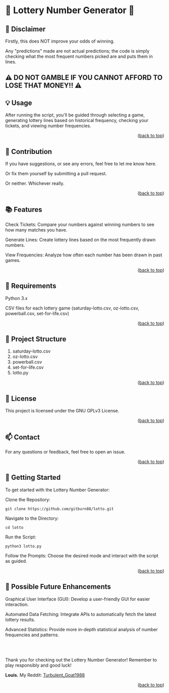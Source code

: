 <a id="readme-top"></a>

<h1>🎲 Lottery Number Generator 🎲</h1>

<h2>📜 Disclaimer </h2>
<p>Firstly, this does NOT improve your odds of winning.</p>
<p>Any "predictions" made are not actual predictions; the code is simply checking what the most frequent numbers picked are and puts them in lines.</p>


<h2>⚠️ DO NOT GAMBLE IF YOU CANNOT AFFORD TO LOSE THAT MONEY!! ⚠️</h2>


<h2>💡 Usage</h2>

<p>After running the script, you'll be guided through selecting a game, generating lottery lines based on historical frequency, checking your tickets, and viewing number frequencies.</p>
<p align="right">(<a href="#readme-top">back to top</a>)</p>

<h2>🤝 Contribution</h2>

<p>If you have suggestions, or see any errors, feel free to let me know here.</p>
<p>Or fix them yourself by submitting a pull request.</p>
<p>Or neither. Whichever really.</p>
<p align="right">(<a href="#readme-top">back to top</a>)</p>

<h2>📚 Features</h2>

<p>Check Tickets: Compare your numbers against winning numbers to see how many matches you have.</p>
<p>Generate Lines: Create lottery lines based on the most frequently drawn numbers.</p>
<p>View Frequencies: Analyze how often each number has been drawn in past games.</p>
<p align="right">(<a href="#readme-top">back to top</a>)</p>

<h2>🔧 Requirements</h2>

<p>Python 3.x</p>
<p>CSV files for each lottery game (saturday-lotto.csv, oz-lotto.csv, powerball.csv, set-for-life.csv)</p>
<p align="right">(<a href="#readme-top">back to top</a>)</p>

<h2>📂 Project Structure</h2>

<ol>
<li>saturday-lotto.csv</li>

<li>oz-lotto.csv</li>

<li>powerball.csv</li>

<li>set-for-life.csv</li>

<li>lotto.py</li>
</ol>
<p align="right">(<a href="#readme-top">back to top</a>)</p>

<h2>📝 License</h2>

<p>This project is licensed under the GNU GPLv3 License.</p>
<p align="right">(<a href="#readme-top">back to top</a>)</p>

<h2>📫 Contact</h2>

<p>For any questions or feedback, feel free to open an issue.</p>
<p align="right">(<a href="#readme-top">back to top</a>)</p>

<h2>🚀 Getting Started</h2>

<p>To get started with the Lottery Number Generator:</p>

<p>Clone the Repository:</p>
	
 	git clone https://github.com/gitburn88/lotto.git

<p>Navigate to the Directory: 	</p>

	cd lotto

<p>Run the Script: </p>

	python3 lotto.py

<p>Follow the Prompts: Choose the desired mode and interact with the script as guided.</p>
<p align="right">(<a href="#readme-top">back to top</a>)</p>


<h2>🧩 Possible Future Enhancements</h2>

<p>Graphical User Interface (GUI): Develop a user-friendly GUI for easier interaction.</p>

<p>Automated Data Fetching: Integrate APIs to automatically fetch the latest lottery results.</p>

<p>Advanced Statistics: Provide more in-depth statistical analysis of number frequencies and patterns.</p>
<br>
<br>
<p>Thank you for checking out the Lottery Number Generator! Remember to play responsibly and good luck!</p>

**Louis.** My Reddit: [Turbulent_Goat1988](https://www.reddit.com/user/Turbulent_Goat1988)
<p align="right">(<a href="#readme-top">back to top</a>)</p>
